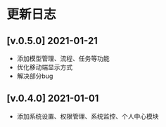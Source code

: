 # 更新日志
## [v.0.5.0] 2021-01-21
- 添加模型管理、流程、任务等功能
- 优化移动端显示方式
- 解决部分bug

## [v.0.4.0] 2021-01-01
- 添加系统设置、权限管理、系统监控、个人中心模块